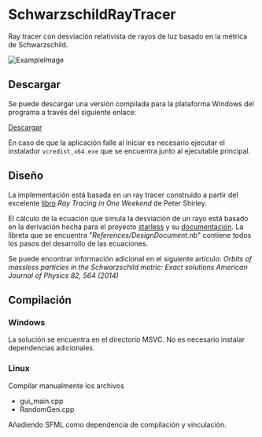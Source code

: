 # SchwarzschildRayTracer
Ray tracer con desviación relativista de rayos de luz basado en la métrica de Schwarzschild.

![ExampleImage](https://raw.githubusercontent.com/CarlosManuelRodr/SchwarzschildRayTracer/master/Images/Animation.gif)

## Descargar
Se puede descargar una versión compilada para la plataforma Windows del programa a través del siguiente enlace:

[Descargar](https://github.com/CarlosManuelRodr/SchwarzschildRayTracer/releases/download/v1.0/SchwarzschildRayTracer_x64.zip)

En caso de que la aplicación falle al iniciar es necesario ejecutar el instalador `vcredist_x64.exe` que se encuentra junto al ejecutable principal.

## Diseño
La implementación está basada en un ray tracer construido a partir del excelente [libro](http://in1weekend.blogspot.com/2016/01/ray-tracing-in-one-weekend.html "raytracing") *Ray Tracing in One Weekend* de Peter Shirley.

El cálculo de la ecuación que simula la desviación de un rayo está basado en la derivación hecha para el proyecto [starless](http://rantonels.github.io/starless/) y su [documentación](http://spiro.fisica.unipd.it/~antonell/schwarzschild/).
La libreta que se encuentra "*References/DesignDocument.nb*" contiene todos los pasos del desarrollo de las ecuaciones.

Se puede encontrar información adicional en el siguiente artículo:
*Orbits of massless particles in the Schwarzschild metric: Exact solutions American Journal of Physics 82, 564 (2014)*

## Compilación
### Windows
La solución se encuentra en el directorio MSVC. No es necesario instalar dependencias adicionales.

### Linux
Compilar manualmente los archivos

- gui_main.cpp
- RandomGen.cpp

Añadiendo SFML como dependencia de compilación y vinculación.